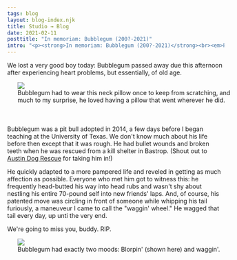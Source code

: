 ```yaml
---
tags: blog
layout: blog-index.njk
title: Studio → Blog 
date: 2021-02-11
posttitle: "In memoriam: Bubblegum (200?-2021)"
intro: "<p><strong>In memoriam: Bubblegum (200?-2021)</strong><br><em>Posted Thursday, February 11, 2021</em></p>"
---
```


We lost a very good boy today: Bubblegum passed away due this afternoon after experiencing heart problems, but essentially, of old age.

<figure style="margin-left:24px; margin-right:-24px; padding-bottom:36px; padding-top:-36px;"><img src="https://www.nobadmemories.com/img/bubblegum-pillow.jpg">
<figcaption>Bubblegum had to wear this neck pillow once to keep from scratching, and much to my surprise, he loved having a pillow that went wherever he did.</figcaption>
</figure>

Bubblegum was a pit bull adopted in 2014, a few days before I began teaching at the University of Texas. We don't know much about his life before then except that it was rough. He had bullet wounds and broken teeth when he was rescued from a kill shelter in Bastrop. (Shout out to <a href="https://austindog.org/" target="_blank">Austin Dog Rescue</a> for taking him in!)

He quickly adapted to a more pampered life and reveled in getting as much affection as possible. Everyone who met him got to witness this: he frequently head-butted his way into head rubs and wasn't shy about nestling his entire 70-pound self into new friends' laps. And, of course, his patented move was circling in front of someone while whipping his tail furiously, a maneuveur I came to call the "waggin' wheel." He wagged that tail every day, up unti the very end.

We're going to miss you, buddy. RIP.

<figure style="margin-left:24px; margin-right:-24px; padding-bottom:36px; padding-top:-36px;"><img src="/img/blorp.jpg">
<figcaption>Bubblegum had exactly two moods: Blorpin' (shown here) and waggin'.</figcaption>
</figure>